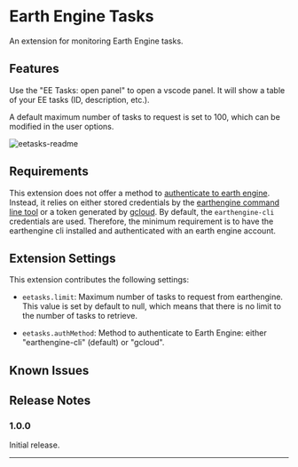 # Earth Engine Tasks

An extension for monitoring Earth Engine tasks. 

## Features

Use the "EE Tasks: open panel" to open a vscode panel. It will show a table of your EE tasks (ID, description, etc.).

A default maximum number of tasks to request is set to 100, which can be modified in the user options. 

![eetasks-readme](https://raw.githubusercontent.com/lopezvoliver/eetasks/main/eetasks-readme.gif)

## Requirements

This extension does not offer a method to [authenticate to earth engine](https://developers.google.com/earth-engine/guides/auth). Instead, it relies on either stored credentials by the [earthengine command line tool](https://developers.google.com/earth-engine/guides/command_line) or a token generated by [gcloud](https://cloud.google.com/sdk/gcloud/reference/auth/print-access-token). By default, the `earthengine-cli` credentials are used. Therefore, the minimum requirement is to have the earthengine cli installed and authenticated with an earth engine account. 

## Extension Settings


This extension contributes the following settings:

* `eetasks.limit`: Maximum number of tasks to request from earthengine. This value is set by default to null, which means that there is no limit to the number of tasks to retrieve. 

* `eetasks.authMethod`: Method to authenticate to Earth Engine: either "earthengine-cli" (default) or "gcloud". 

## Known Issues

## Release Notes

### 1.0.0

Initial release. 

---